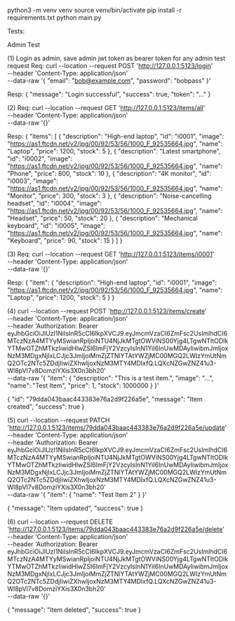 python3 -m venv venv
source venv/bin/activate
pip install -r requirements.txt
python main.py

Tests:

Admin Test

(1) Login as admin, save admin jwt token as bearer token for any admin test request
Req:
curl --location --request POST 'http://127.0.0.1:5123/login' \
--header 'Content-Type: application/json' \
--data-raw '{
    "email": "bob@example.com",
    "password": "bobpass"
}'

Resp:
{
  "message": "Login successful",
  "success": true,
  "token": "..."
}

(2)
Req:
curl --location --request GET 'http://127.0.0.1:5123/items/all' \
--header 'Content-Type: application/json' \
--data-raw '{}'

Resp:
{
  "items": [
    {
      "description": "High-end laptop",
      "id": "i0001",
      "image": "https://as1.ftcdn.net/v2/jpg/00/92/53/56/1000_F_92535664.jpg",
      "name": "Laptop",
      "price": 1200,
      "stock": 5
    },
    {
      "description": "Latest smartphone",
      "id": "i0002",
      "image": "https://as1.ftcdn.net/v2/jpg/00/92/53/56/1000_F_92535664.jpg",
      "name": "Phone",
      "price": 800,
      "stock": 10
    },
    {
      "description": "4K monitor",
      "id": "i0003",
      "image": "https://as1.ftcdn.net/v2/jpg/00/92/53/56/1000_F_92535664.jpg",
      "name": "Monitor",
      "price": 300,
      "stock": 3
    },
    {
      "description": "Noise-cancelling headset",
      "id": "i0004",
      "image": "https://as1.ftcdn.net/v2/jpg/00/92/53/56/1000_F_92535664.jpg",
      "name": "Headset",
      "price": 50,
      "stock": 20
    },
    {
      "description": "Mechanical keyboard",
      "id": "i0005",
      "image": "https://as1.ftcdn.net/v2/jpg/00/92/53/56/1000_F_92535664.jpg",
      "name": "Keyboard",
      "price": 90,
      "stock": 15
    }
  ]
}

(3)
Req:
curl --location --request GET 'http://127.0.0.1:5123/items/i0001' \
--header 'Content-Type: application/json' \
--data-raw '{}'

Resp:
{
  "item": {
    "description": "High-end laptop",
    "id": "i0001",
    "image": "https://as1.ftcdn.net/v2/jpg/00/92/53/56/1000_F_92535664.jpg",
    "name": "Laptop",
    "price": 1200,
    "stock": 5
  }
}

(4)
curl --location --request POST 'http://127.0.0.1:5123/items/create' \
--header 'Content-Type: application/json' \
--header 'Authorization: Bearer eyJhbGciOiJIUzI1NiIsInR5cCI6IkpXVCJ9.eyJmcmVzaCI6ZmFsc2UsImlhdCI6MTczNzA4MTYyMSwianRpIjoiNTU4NjJkMTgtOWViNS00Yjg4LTgwNTItODlkYTMwOTZhMTkzIiwidHlwZSI6ImFjY2VzcyIsInN1YiI6InUwMDAyIiwibmJmIjoxNzM3MDgxNjIxLCJjc3JmIjoiMmZjZTNlYTAtYWZjMC00MGQ2LWIzYmUtNmQ2OTc2NTc5ZDdjIiwiZXhwIjoxNzM3MTY4MDIxfQ.LQXcNZGwZNZ41u3-Wl8pVl7v8DomziYXis3X0n3bh20' \
--data-raw '{
    "item": {
        "description": "This is a test item.",
        "image": "...",
        "name": "Test Item",
        "price": 1,
        "stock": 1000000
    }
}'

{
  "id": "79dda043baac443383e76a2d9f226a5e",
  "message": "Item created",
  "success": true
}

(5)
curl --location --request PATCH 'http://127.0.0.1:5123/items/79dda043baac443383e76a2d9f226a5e/update' \
--header 'Content-Type: application/json' \
--header 'Authorization: Bearer eyJhbGciOiJIUzI1NiIsInR5cCI6IkpXVCJ9.eyJmcmVzaCI6ZmFsc2UsImlhdCI6MTczNzA4MTYyMSwianRpIjoiNTU4NjJkMTgtOWViNS00Yjg4LTgwNTItODlkYTMwOTZhMTkzIiwidHlwZSI6ImFjY2VzcyIsInN1YiI6InUwMDAyIiwibmJmIjoxNzM3MDgxNjIxLCJjc3JmIjoiMmZjZTNlYTAtYWZjMC00MGQ2LWIzYmUtNmQ2OTc2NTc5ZDdjIiwiZXhwIjoxNzM3MTY4MDIxfQ.LQXcNZGwZNZ41u3-Wl8pVl7v8DomziYXis3X0n3bh20' \
--data-raw '{
    "item": {
        "name": "Test Item 2"
    }
}'

{
  "message": "Item updated",
  "success": true
}

(6)
curl --location --request DELETE 'http://127.0.0.1:5123/items/79dda043baac443383e76a2d9f226a5e/delete' \
--header 'Content-Type: application/json' \
--header 'Authorization: Bearer eyJhbGciOiJIUzI1NiIsInR5cCI6IkpXVCJ9.eyJmcmVzaCI6ZmFsc2UsImlhdCI6MTczNzA4MTYyMSwianRpIjoiNTU4NjJkMTgtOWViNS00Yjg4LTgwNTItODlkYTMwOTZhMTkzIiwidHlwZSI6ImFjY2VzcyIsInN1YiI6InUwMDAyIiwibmJmIjoxNzM3MDgxNjIxLCJjc3JmIjoiMmZjZTNlYTAtYWZjMC00MGQ2LWIzYmUtNmQ2OTc2NTc5ZDdjIiwiZXhwIjoxNzM3MTY4MDIxfQ.LQXcNZGwZNZ41u3-Wl8pVl7v8DomziYXis3X0n3bh20' \
--data-raw '{}'

{
  "message": "Item deleted",
  "success": true
}